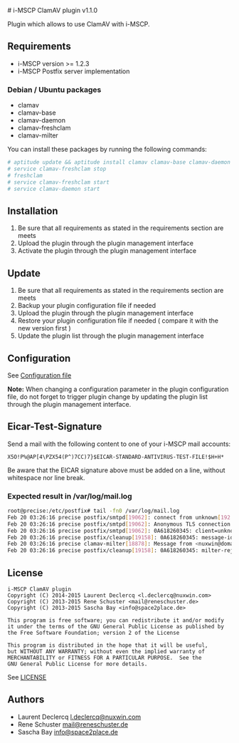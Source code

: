 # i-MSCP ClamAV plugin v1.1.0

Plugin which allows to use ClamAV with i-MSCP.

## Requirements

* i-MSCP version >= 1.2.3
* i-MSCP Postfix server implementation

### Debian / Ubuntu packages

* clamav
* clamav-base
* clamav-daemon
* clamav-freshclam
* clamav-milter

You can install these packages by running the following commands:

```bash
# aptitude update && aptitude install clamav clamav-base clamav-daemon clamav-freshclam clamav-milter
# service clamav-freshclam stop
# freshclam
# service clamav-freshclam start
# service clamav-daemon start
```

## Installation

1. Be sure that all requirements as stated in the requirements section are meets
2. Upload the plugin through the plugin management interface
3. Activate the plugin through the plugin management interface

## Update

1. Be sure that all requirements as stated in the requirements section are meets
2. Backup your plugin configuration file if needed
3. Upload the plugin through the plugin management interface
4. Restore your plugin configuration file if needed ( compare it with the new version first )
5. Update the plugin list through the plugin management interface

## Configuration

See [Configuration file](../ClamAV/config.php)

**Note:** When changing a configuration parameter in the plugin configuration file, do not forget to trigger plugin
change by updating the plugin list through the plugin management interface.

## Eicar-Test-Signature

Send a mail with the following content to one of your i-MSCP mail accounts:

```
X5O!P%@AP[4\PZX54(P^)7CC)7}$EICAR-STANDARD-ANTIVIRUS-TEST-FILE!$H+H*
```

Be aware that the EICAR signature above must be added on a line, without whitespace nor line break.

### Expected result in /var/log/mail.log

```bash
root@precise:/etc/postfix# tail -fn0 /var/log/mail.log
Feb 20 03:26:16 precise postfix/smtpd[19062]: connect from unknown[192.168.5.100]
Feb 20 03:26:16 precise postfix/smtpd[19062]: Anonymous TLS connection established from unknown[192.168.5.100]: TLSv1.2 with cipher ECDHE-RSA-AES128-GCM-SHA256 (128/128 bits)
Feb 20 03:26:16 precise postfix/smtpd[19062]: 0A618260345: client=unknown[192.168.5.100], sasl_method=CRAM-MD5, sasl_username=nuxwin@domain.tld
Feb 20 03:26:16 precise postfix/cleanup[19158]: 0A618260345: message-id=<54E6A8BF.3080504@domain.tld>
Feb 20 03:26:16 precise clamav-milter[18878]: Message from <nuxwin@domain.tld> to <nuxwin@domain.tld> infected by Eicar-Test-Signature
Feb 20 03:26:16 precise postfix/cleanup[19158]: 0A618260345: milter-reject: END-OF-MESSAGE from unknown[192.168.5.100]: 5.7.1 Blocked by ClamAV - FOUND VIRUS: Eicar-Test-Signature; from=<nuxwin@domain.tld> to=<nuxwin@domain.tld> proto=ESMTP helo=<[192.168.5.100]>

```

## License

```
i-MSCP ClamAV plugin
Copyright (C) 2014-2015 Laurent Declercq <l.declercq@nuxwin.com>
Copyright (C) 2013-2015 Rene Schuster <mail@reneschuster.de>
Copyright (C) 2013-2015 Sascha Bay <info@space2place.de>

This program is free software; you can redistribute it and/or modify
it under the terms of the GNU General Public License as published by
the Free Software Foundation; version 2 of the License

This program is distributed in the hope that it will be useful,
but WITHOUT ANY WARRANTY; without even the implied warranty of
MERCHANTABILITY or FITNESS FOR A PARTICULAR PURPOSE.  See the
GNU General Public License for more details.
```

See [LICENSE](LICENSE)

## Authors

* Laurent Declercq <l.declercq@nuxwin.com> 
* Rene Schuster <mail@reneschuster.de>
* Sascha Bay <info@space2place.de>
